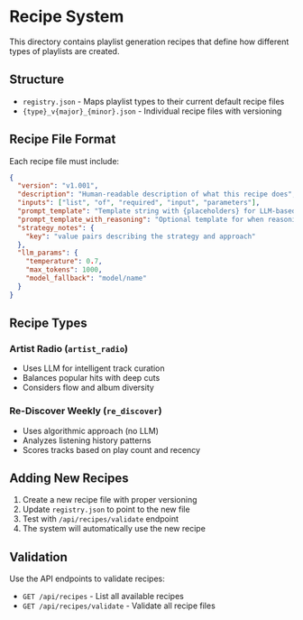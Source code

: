 # Recipe System

This directory contains playlist generation recipes that define how different types of playlists are created.

## Structure

- `registry.json` - Maps playlist types to their current default recipe files
- `{type}_v{major}_{minor}.json` - Individual recipe files with versioning

## Recipe File Format

Each recipe file must include:

```json
{
  "version": "v1.001",
  "description": "Human-readable description of what this recipe does",
  "inputs": ["list", "of", "required", "input", "parameters"],
  "prompt_template": "Template string with {placeholders} for LLM-based recipes",
  "prompt_template_with_reasoning": "Optional template for when reasoning is requested",
  "strategy_notes": {
    "key": "value pairs describing the strategy and approach"
  },
  "llm_params": {
    "temperature": 0.7,
    "max_tokens": 1000,
    "model_fallback": "model/name"
  }
}
```

## Recipe Types

### Artist Radio (`artist_radio`)
- Uses LLM for intelligent track curation
- Balances popular hits with deep cuts
- Considers flow and album diversity

### Re-Discover Weekly (`re_discover`)
- Uses algorithmic approach (no LLM)
- Analyzes listening history patterns
- Scores tracks based on play count and recency

## Adding New Recipes

1. Create a new recipe file with proper versioning
2. Update `registry.json` to point to the new file
3. Test with `/api/recipes/validate` endpoint
4. The system will automatically use the new recipe

## Validation

Use the API endpoints to validate recipes:
- `GET /api/recipes` - List all available recipes
- `GET /api/recipes/validate` - Validate all recipe files